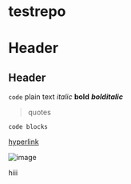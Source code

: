 # testrepo


# Header

## Header

`code` plain text *italic* **bold** ***bolditalic*** 

> quotes

```
code blocks
```

[hyperlink](https://atom.io/)

![image](https://www.catster.com/wp-content/uploads/2017/12/A-gray-kitten-meowing.jpg)


hiii
